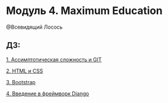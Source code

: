 # Модуль 4. Maximum Education
@Всевидящий Лосось

## ДЗ:
[1. Ассимптотическая сложность и GIT](https://github.com/RealVelvetVixen/module_4/blob/main/1%20Lesson/)

[2. HTML и CSS](https://github.com/RealVelvetVixen/module_4/tree/main/2%20Lesson/homework) 

[3. Bootstrap](https://github.com/RealVelvetVixen/module_4/tree/main/3%20Lesson/homework)

[4. Введение в фреймворк Django](https://github.com/RealVelvetVixen/module_4/tree/main/4%20Lesson/homework)

